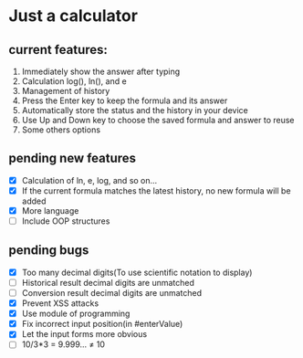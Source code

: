 # Just a calculator

## current features:

1. Immediately show the answer after typing
2. Calculation log(), ln(), and e
3. Management of history
4. Press the Enter key to keep the formula and its answer
5. Automatically store the status and the history in your device
6. Use Up and Down key to choose the saved formula and answer to reuse
7. Some others options

## pending new features

- [x] Calculation of ln, e, log, and so on...
- [x] If the current formula matches the latest history, no new formula will be added
- [x] More language
- [ ] Include OOP structures

## pending bugs

- [x] Too many decimal digits(To use scientific notation to display)
- [ ] Historical result decimal digits are unmatched
- [ ] Conversion result decimal digits are unmatched
- [x] Prevent XSS attacks
- [x] Use module of programming
- [x] Fix incorrect input position(in \#enterValue)
- [x] Let the input forms more obvious
- [ ] 10/3*3 = 9.999... &ne; 10